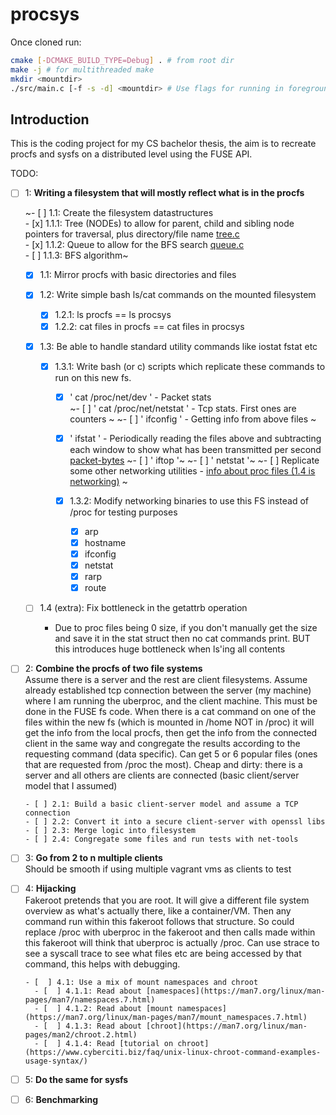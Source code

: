 # procsys
Once cloned run:
```bash
cmake [-DCMAKE_BUILD_TYPE=Debug] . # from root dir
make -j # for multithreaded make
mkdir <mountdir>
./src/main.c [-f -s -d] <mountdir> # Use flags for running in foreground, single threaded for debugging
```

## Introduction
This is the coding project for my CS bachelor thesis, the aim is to recreate procfs and sysfs on a distributed level using the FUSE API.

TODO:   
- [ ] 1: **Writing a filesystem that will mostly reflect what is in the procfs**

    ~- [ ] 1.1: Create the filesystem datastructures   
        - [x] 1.1.1: Tree (NODEs) to allow for parent, child and sibling node pointers for traversal, plus directory/file name [tree.c](src/tree.c)   
        - [x] 1.1.2: Queue to allow for the BFS search [queue.c](src/queue.c)   
        - [ ] 1.1.3: BFS algorithm~   

    - [x] 1.1: Mirror procfs with basic directories and files

    - [x] 1.2: Write simple bash ls/cat commands on the mounted filesystem   
        - [x] 1.2.1: ls procfs == ls procsys
        - [x] 1.2.2: cat files in procfs == cat files in procsys

    - [x] 1.3: Be able to handle standard utility commands like iostat fstat etc

        - [x] 1.3.1: Write bash (or c) scripts which replicate these commands to run on this new fs.   
            - [x] ' cat /proc/net/dev '       - Packet stats   
            ~- [ ] ' cat /proc/net/netstat '   - Tcp stats. First ones are counters   ~
            ~- [ ] ' ifconfig '                - Getting info from above files   ~
            - [x] ' ifstat '                  - Periodically reading the files above and subtracting each window to show what has been transmitted per second [packet-bytes](test/ifstat_procsys.sh) 
            ~- [ ] ' iftop '~
            ~- [ ] ' netstat '~
            ~- [ ] Replicate some other networking utilities - [info about proc files (1.4 is networking)](https://www.kernel.org/doc/Documentation/filesystems/proc.txt) ~
            
            - [x] 1.3.2: Modify networking binaries to use this FS instead of /proc for testing purposes
                - [x] arp
                - [x] hostname
                - [x] ifconfig
                - [x] netstat
                - [x] rarp
                - [x] route

    - [ ] 1.4 (extra): Fix bottleneck in the getattrb operation
        - Due to proc files being 0 size, if you don't manually get the size and save it in the stat struct then no cat commands print. BUT this introduces huge bottleneck when ls'ing all contents

- [ ] 2: **Combine the procfs of two file systems**   
      Assume there is a server and the rest are client filesystems. Assume already
      established tcp connection between the server (my machine) where I am running
      the uberproc, and the client machine. This must be done in the FUSE fs code.
      When there is a cat command on one of the files within the new fs (which is
      mounted in /home NOT in /proc) it will get the info from the local procfs,
      then get the info from the connected client in the same way and congregate the
      results according to the requesting command (data specific). Can get 5 or 6
      popular files (ones that are requested from /proc the most).
      Cheap and dirty: there is a server and all others are clients are connected
      (basic client/server model that I assumed)

      - [ ] 2.1: Build a basic client-server model and assume a TCP connection
      - [ ] 2.2: Convert it into a secure client-server with openssl libs
      - [ ] 2.3: Merge logic into filesystem
      - [ ] 2.4: Congregate some files and run tests with net-tools
 
- [ ] 3: **Go from 2 to n multiple clients**   
      Should be smooth if using multiple vagrant vms as clients to test

- [ ] 4: **Hijacking**   
      Fakeroot pretends that you are root. It will give a different file system
      overview as what's actually there, like a container/VM. Then any command run
      within this fakeroot follows that structure. So could replace /proc with
      uberproc in the fakeroot and then calls made within this fakeroot will think
      that uberproc is actually /proc.
      Can use strace <command> to see a syscall trace to see what files etc are
      being accessed by that command, this helps with debugging.

      - [  ] 4.1: Use a mix of mount namespaces and chroot
        - [  ] 4.1.1: Read about [namespaces](https://man7.org/linux/man-pages/man7/namespaces.7.html)
        - [  ] 4.1.2: Read about [mount namespaces](https://man7.org/linux/man-pages/man7/mount_namespaces.7.html)
        - [  ] 4.1.3: Read about [chroot](https://man7.org/linux/man-pages/man2/chroot.2.html)
        - [  ] 4.1.4: Read [tutorial on chroot](https://www.cyberciti.biz/faq/unix-linux-chroot-command-examples-usage-syntax/)
      
- [ ] 5: **Do the same for sysfs**

- [ ] 6: **Benchmarking**
